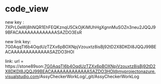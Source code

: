 # code_view

new key : 7XPrL0eWj8hNQR1EhFEQKznqU5CkOjKiMUhHgXgnnMuSOZn3neu2JQQJ99BFACAAAAAAAAAAAAASAZDO3EsR

new link key: 7G0AqqTI6b4OqdUzTZXx6pBOXNpjVzouxtz8isBj92tD2X8DKDI8JQQJ99BEACAAAAAAAAAAAAASAZDO3HOl

link: 	url = https://stone89son:7G0AqqTI6b4OqdUzTZXx6pBOXNpjVzouxtz8isBj92tD2X8DKDI8JQQJ99BEACAAAAAAAAAAAAASAZDO3HOl@myprojectonazure.visualstudio.com/AssyCheckerWorkLog/_git/AssyCheckerWorkLog
